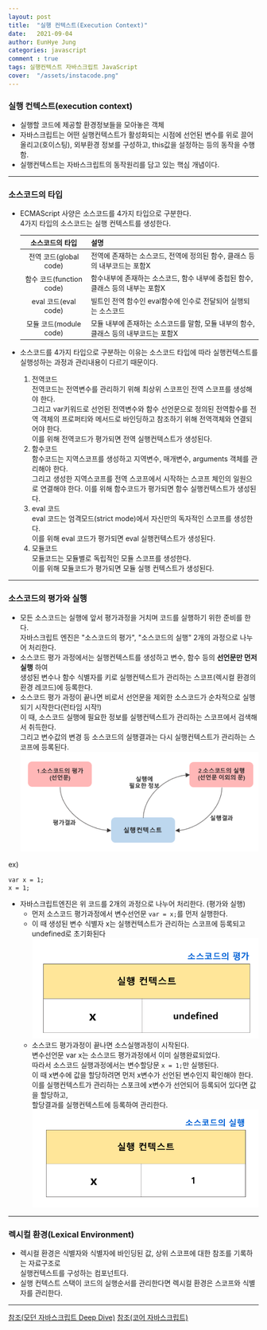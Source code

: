 ```yaml
---
layout: post
title:  "실행 컨텍스트(Execution Context)"
date:   2021-09-04
author: EunHye Jung
categories: javascript
comment : true
tags: 실행컨텍스트 자바스크립트 JavaScript
cover:  "/assets/instacode.png"
---
```

	
    
### 실행 컨텍스트(execution context)    
  
* 실행할 코드에 제공할 환경정보들을 모아놓은 객체  
* 자바스크립트는 어떤 실행컨텍스트가 활성화되는 시점에 선언된 변수를 위로 끌어올리고(호이스팅), 외부환경 정보를 구성하고, this값을 설정하는 등의 동작을 수행함.  
* 실행컨텍스트는 자바스크립트의 동작원리를 담고 있는 핵심 개념이다.  
   
- - -   
    
### 소스코드의 타입  
    
* ECMAScript 사양은 소스코드를 4가지 타입으로 구분한다.  
  4가지 타입의 소스코드는 실행 컨텍스트를 생성한다.    
       
  | 소스코드의 타입 | 설명 | 
  |:---:|:----|
  | 전역 코드(global code) | 전역에 존재하는 소스코드, 전역에 정의된 함수, 클래스 등의 내부코드는 포함X |  
  | 함수 코드(function code) | 함수내부에 존재하는 소스코드, 함수 내부에 중첩된 함수,클래스 등의 내부는 포함X |  
  | eval 코드(eval code) | 빌트인 전역 함수인 eval함수에 인수로 전달되어 실행되는 소스코드 |  
  | 모듈 코드(module code) | 모듈 내부에 존재하는 소스코드를 말함, 모듈 내부의 함수, 클래스 등의 내부코드는 포함X |        
        
* 소스코드를 4가지 타입으로 구분하는 이유는 소스코드 타입에 따라 실행컨텍스트를 실행성하는 과정과 관리내용이 다르기 때문이다.  
  1) 전역코드  
     전역코드는 전역변수를 관리하기 위해 최상위 스코프인 전역 스코프를 생성해야 한다.  
     그리고 var키워드로 선언된 전역변수와 함수 선언문으로 정의된 전역함수를 전역 객체의 프로퍼티와 메서드로 바인딩하고 참조하기 위해 전역객체와 연결되어야 한다.  
     이를 위해 전역코드가 평가되면 전역 실행컨텍스트가 생성된다.  
  2) 함수코드  
     함수코드는 지역스코프를 생성하고 지역변수, 매개변수, arguments 객체를 관리해야 한다.  
     그리고 생성한 지역스코프를 전역 스코프에서 시작하는 스코프 체인의 일원으로 연결해야 한다. 
     이를 위해 함수코드가 평가되면 함수 실행컨텍스트가 생성된다.  
  3) eval 코드  
     eval 코드는 엄격모드(strict mode)에서 자신만의 독자적인 스코프를 생성한다.  
     이를 위해 eval 코드가 평가되면 eval 실행컨텍스트가 생성된다.  
  4) 모듈코드  
     모듈코드는 모듈별로 독립적인 모듈 스코프를 생성한다.   
     이를 위해 모듈코드가 평가되면 모듈 실행 컨텍스트가 생성된다.   
    
- - -   
     
### 소스코드의 평가와 실행  
    
* 모든 소스코드는 실행에 앞서 평가과정을 거치며 코드를 실행하기 위한 준비를 한다.  
  자바스크립트 엔진은 "소스코드의 평가", "소스코드의 실행" 2개의 과정으로 나누어 처리한다.  
* 소스코드 평가 과정에서는 실행컨텍스트를 생성하고 변수, 함수 등의 **선언문만 먼저 실행** 하여   
  생성된 변수나 함수 식별자를 키로 실행컨텍스트가 관리하는 스코프(렉시컬 환경의 환경 레코드)에 등록한다.  
* 소스코드 평가 과정이 끝나면 비로서 선언문을 제외한 소스코드가 순차적으로 실행되기 시작한다(런타임 시작!)   
  이 때, 소스코드 실행에 필요한 정보를 실행컨텍스트가 관리하는 스코프에서 검색해서 취득한다.  
  그리고 변수값의 변경 등 소스코드의 실행결과는 다시 실행컨텍스트가 관리하는 스코프에 등록된다.  
  ![content01](/assets/contents/js/content01_executioncontext.PNG)  
   
ex)
```   
var x = 1;
x = 1;
```
* 자바스크립트엔진은 위 코드를 2개의 과정으로 나누어 처리한다. (평가와 실행)  
  * 먼저 소스코드 평가과정에서 변수선언문 `var = x;`를 먼저 실행한다.  
  * 이 때 생성된 변수 식별자 x는 실행컨텍스트가 관리하는 스코프에 등록되고 undefined로 초기화된다  
    ![content02](/assets/contents/js/content03_executioncontext.PNG)  
  * 소스코드 평가과정이 끝나면 소스실행과정이 시작된다.  
    변수선언문 var x는 소스코드 평가과정에서 이미 실행완료되었다.  
    따라서 소스코드 실행과정에서는 변수할당문 `x = 1;`만 실행된다.  
    이 때 x변수에 값을 할당하려면 먼저 x변수가 선언된 변수인지 확인해야 한다.  
    이를 실행컨텍스트가 관리하는 스포크에 x변수가 선언되어 등록되어 있다면 값을 할당하고,  
    할당결과를 실행컨텍스트에 등록하여 관리한다.  
    ![content03](/assets/contents/js/content04_executioncontext.PNG)  
      
- - - 
    
### 렉시컬 환경(Lexical Environment)  
    
* 렉시컬 환경은 식별자와 식별자에 바인딩된 값, 상위 스코프에 대한 참조를 기록하는 자료구조로    
  실행컨텍스트를 구성하는 컴포넌트다.  
* 실행 컨텍스트 스택이 코드의 실행순서를 관리한다면 렉시컬 환경은 스코프와 식별자를 관리한다.  
     
- - -   
       
[참조(모던 자바스크립트 Deep Dive)](https://book.naver.com/bookdb/book_detail.nhn?bid=16710547)
[참조(코어 자바스크립트)](https://book.naver.com/bookdb/book_detail.nhn?bid=15433261)  
    
   
